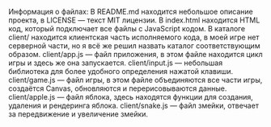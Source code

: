 Информация о файлах:
В README.md находится небольшое описание проекта, в LICENSE — текст MIT лицензии.
В index.html находится HTML код, который подключает все файлы с JavaScript кодом.
В каталоге client/ находится клиентская часть исполняемого кода, в моей игре нет серверной части, но я всё же решил назвать каталог соответствующим образом.
client/app.js — файл приложения, в этом файле находится цикл игры и здесь же она запускается.
client/input.js — небольшая библиотека для более удобного определения нажатой клавиши.
client/game.js — файл игры, в этом файле объединяются все части игры, создаётся Canvas, обновляются и перерисовываются данные.
client/apple.js — файл яблока, здесь находятся функции для создания, удаления и рендеринга яблока.
client/snake.js — файл змейки, отвечает за передвижение и увеличение змейки.